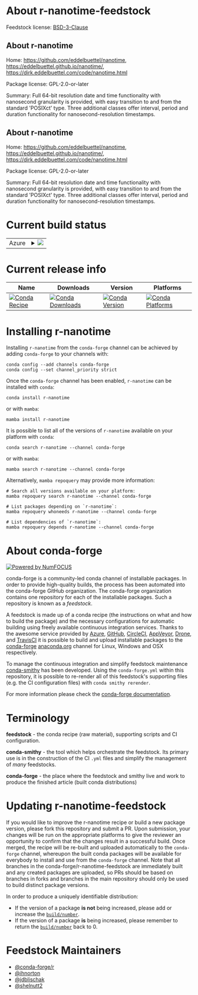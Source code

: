 About r-nanotime-feedstock
==========================

Feedstock license: [BSD-3-Clause](https://github.com/conda-forge/r-nanotime-feedstock/blob/main/LICENSE.txt)


About r-nanotime
----------------

Home: https://github.com/eddelbuettel/nanotime, https://eddelbuettel.github.io/nanotime/, https://dirk.eddelbuettel.com/code/nanotime.html

Package license: GPL-2.0-or-later

Summary: Full 64-bit resolution date and time functionality with nanosecond granularity is provided, with easy transition to and from the standard 'POSIXct' type. Three additional classes offer interval, period and duration functionality for nanosecond-resolution timestamps.

About r-nanotime
----------------

Home: https://github.com/eddelbuettel/nanotime, https://eddelbuettel.github.io/nanotime/, https://dirk.eddelbuettel.com/code/nanotime.html

Package license: GPL-2.0-or-later

Summary: Full 64-bit resolution date and time functionality with nanosecond granularity is provided, with easy transition to and from the standard 'POSIXct' type. Three additional classes offer interval, period and duration functionality for nanosecond-resolution timestamps.

Current build status
====================


<table>
    
  <tr>
    <td>Azure</td>
    <td>
      <details>
        <summary>
          <a href="https://dev.azure.com/conda-forge/feedstock-builds/_build/latest?definitionId=9766&branchName=main">
            <img src="https://dev.azure.com/conda-forge/feedstock-builds/_apis/build/status/r-nanotime-feedstock?branchName=main">
          </a>
        </summary>
        <table>
          <thead><tr><th>Variant</th><th>Status</th></tr></thead>
          <tbody><tr>
              <td>linux_64_r_base4.4</td>
              <td>
                <a href="https://dev.azure.com/conda-forge/feedstock-builds/_build/latest?definitionId=9766&branchName=main">
                  <img src="https://dev.azure.com/conda-forge/feedstock-builds/_apis/build/status/r-nanotime-feedstock?branchName=main&jobName=linux&configuration=linux%20linux_64_r_base4.4" alt="variant">
                </a>
              </td>
            </tr><tr>
              <td>linux_64_r_base4.5</td>
              <td>
                <a href="https://dev.azure.com/conda-forge/feedstock-builds/_build/latest?definitionId=9766&branchName=main">
                  <img src="https://dev.azure.com/conda-forge/feedstock-builds/_apis/build/status/r-nanotime-feedstock?branchName=main&jobName=linux&configuration=linux%20linux_64_r_base4.5" alt="variant">
                </a>
              </td>
            </tr><tr>
              <td>linux_aarch64_r_base4.4</td>
              <td>
                <a href="https://dev.azure.com/conda-forge/feedstock-builds/_build/latest?definitionId=9766&branchName=main">
                  <img src="https://dev.azure.com/conda-forge/feedstock-builds/_apis/build/status/r-nanotime-feedstock?branchName=main&jobName=linux&configuration=linux%20linux_aarch64_r_base4.4" alt="variant">
                </a>
              </td>
            </tr><tr>
              <td>linux_aarch64_r_base4.5</td>
              <td>
                <a href="https://dev.azure.com/conda-forge/feedstock-builds/_build/latest?definitionId=9766&branchName=main">
                  <img src="https://dev.azure.com/conda-forge/feedstock-builds/_apis/build/status/r-nanotime-feedstock?branchName=main&jobName=linux&configuration=linux%20linux_aarch64_r_base4.5" alt="variant">
                </a>
              </td>
            </tr><tr>
              <td>linux_ppc64le_r_base4.4</td>
              <td>
                <a href="https://dev.azure.com/conda-forge/feedstock-builds/_build/latest?definitionId=9766&branchName=main">
                  <img src="https://dev.azure.com/conda-forge/feedstock-builds/_apis/build/status/r-nanotime-feedstock?branchName=main&jobName=linux&configuration=linux%20linux_ppc64le_r_base4.4" alt="variant">
                </a>
              </td>
            </tr><tr>
              <td>linux_ppc64le_r_base4.5</td>
              <td>
                <a href="https://dev.azure.com/conda-forge/feedstock-builds/_build/latest?definitionId=9766&branchName=main">
                  <img src="https://dev.azure.com/conda-forge/feedstock-builds/_apis/build/status/r-nanotime-feedstock?branchName=main&jobName=linux&configuration=linux%20linux_ppc64le_r_base4.5" alt="variant">
                </a>
              </td>
            </tr><tr>
              <td>osx_64_r_base4.4</td>
              <td>
                <a href="https://dev.azure.com/conda-forge/feedstock-builds/_build/latest?definitionId=9766&branchName=main">
                  <img src="https://dev.azure.com/conda-forge/feedstock-builds/_apis/build/status/r-nanotime-feedstock?branchName=main&jobName=osx&configuration=osx%20osx_64_r_base4.4" alt="variant">
                </a>
              </td>
            </tr><tr>
              <td>osx_64_r_base4.5</td>
              <td>
                <a href="https://dev.azure.com/conda-forge/feedstock-builds/_build/latest?definitionId=9766&branchName=main">
                  <img src="https://dev.azure.com/conda-forge/feedstock-builds/_apis/build/status/r-nanotime-feedstock?branchName=main&jobName=osx&configuration=osx%20osx_64_r_base4.5" alt="variant">
                </a>
              </td>
            </tr><tr>
              <td>osx_arm64_r_base4.4</td>
              <td>
                <a href="https://dev.azure.com/conda-forge/feedstock-builds/_build/latest?definitionId=9766&branchName=main">
                  <img src="https://dev.azure.com/conda-forge/feedstock-builds/_apis/build/status/r-nanotime-feedstock?branchName=main&jobName=osx&configuration=osx%20osx_arm64_r_base4.4" alt="variant">
                </a>
              </td>
            </tr><tr>
              <td>osx_arm64_r_base4.5</td>
              <td>
                <a href="https://dev.azure.com/conda-forge/feedstock-builds/_build/latest?definitionId=9766&branchName=main">
                  <img src="https://dev.azure.com/conda-forge/feedstock-builds/_apis/build/status/r-nanotime-feedstock?branchName=main&jobName=osx&configuration=osx%20osx_arm64_r_base4.5" alt="variant">
                </a>
              </td>
            </tr><tr>
              <td>win_64_r_base4.4</td>
              <td>
                <a href="https://dev.azure.com/conda-forge/feedstock-builds/_build/latest?definitionId=9766&branchName=main">
                  <img src="https://dev.azure.com/conda-forge/feedstock-builds/_apis/build/status/r-nanotime-feedstock?branchName=main&jobName=win&configuration=win%20win_64_r_base4.4" alt="variant">
                </a>
              </td>
            </tr><tr>
              <td>win_64_r_base4.5</td>
              <td>
                <a href="https://dev.azure.com/conda-forge/feedstock-builds/_build/latest?definitionId=9766&branchName=main">
                  <img src="https://dev.azure.com/conda-forge/feedstock-builds/_apis/build/status/r-nanotime-feedstock?branchName=main&jobName=win&configuration=win%20win_64_r_base4.5" alt="variant">
                </a>
              </td>
            </tr>
          </tbody>
        </table>
      </details>
    </td>
  </tr>
</table>

Current release info
====================

| Name | Downloads | Version | Platforms |
| --- | --- | --- | --- |
| [![Conda Recipe](https://img.shields.io/badge/recipe-r--nanotime-green.svg)](https://anaconda.org/conda-forge/r-nanotime) | [![Conda Downloads](https://img.shields.io/conda/dn/conda-forge/r-nanotime.svg)](https://anaconda.org/conda-forge/r-nanotime) | [![Conda Version](https://img.shields.io/conda/vn/conda-forge/r-nanotime.svg)](https://anaconda.org/conda-forge/r-nanotime) | [![Conda Platforms](https://img.shields.io/conda/pn/conda-forge/r-nanotime.svg)](https://anaconda.org/conda-forge/r-nanotime) |

Installing r-nanotime
=====================

Installing `r-nanotime` from the `conda-forge` channel can be achieved by adding `conda-forge` to your channels with:

```
conda config --add channels conda-forge
conda config --set channel_priority strict
```

Once the `conda-forge` channel has been enabled, `r-nanotime` can be installed with `conda`:

```
conda install r-nanotime
```

or with `mamba`:

```
mamba install r-nanotime
```

It is possible to list all of the versions of `r-nanotime` available on your platform with `conda`:

```
conda search r-nanotime --channel conda-forge
```

or with `mamba`:

```
mamba search r-nanotime --channel conda-forge
```

Alternatively, `mamba repoquery` may provide more information:

```
# Search all versions available on your platform:
mamba repoquery search r-nanotime --channel conda-forge

# List packages depending on `r-nanotime`:
mamba repoquery whoneeds r-nanotime --channel conda-forge

# List dependencies of `r-nanotime`:
mamba repoquery depends r-nanotime --channel conda-forge
```


About conda-forge
=================

[![Powered by
NumFOCUS](https://img.shields.io/badge/powered%20by-NumFOCUS-orange.svg?style=flat&colorA=E1523D&colorB=007D8A)](https://numfocus.org)

conda-forge is a community-led conda channel of installable packages.
In order to provide high-quality builds, the process has been automated into the
conda-forge GitHub organization. The conda-forge organization contains one repository
for each of the installable packages. Such a repository is known as a *feedstock*.

A feedstock is made up of a conda recipe (the instructions on what and how to build
the package) and the necessary configurations for automatic building using freely
available continuous integration services. Thanks to the awesome service provided by
[Azure](https://azure.microsoft.com/en-us/services/devops/), [GitHub](https://github.com/),
[CircleCI](https://circleci.com/), [AppVeyor](https://www.appveyor.com/),
[Drone](https://cloud.drone.io/welcome), and [TravisCI](https://travis-ci.com/)
it is possible to build and upload installable packages to the
[conda-forge](https://anaconda.org/conda-forge) [anaconda.org](https://anaconda.org/)
channel for Linux, Windows and OSX respectively.

To manage the continuous integration and simplify feedstock maintenance
[conda-smithy](https://github.com/conda-forge/conda-smithy) has been developed.
Using the ``conda-forge.yml`` within this repository, it is possible to re-render all of
this feedstock's supporting files (e.g. the CI configuration files) with ``conda smithy rerender``.

For more information please check the [conda-forge documentation](https://conda-forge.org/docs/).

Terminology
===========

**feedstock** - the conda recipe (raw material), supporting scripts and CI configuration.

**conda-smithy** - the tool which helps orchestrate the feedstock.
                   Its primary use is in the construction of the CI ``.yml`` files
                   and simplify the management of *many* feedstocks.

**conda-forge** - the place where the feedstock and smithy live and work to
                  produce the finished article (built conda distributions)


Updating r-nanotime-feedstock
=============================

If you would like to improve the r-nanotime recipe or build a new
package version, please fork this repository and submit a PR. Upon submission,
your changes will be run on the appropriate platforms to give the reviewer an
opportunity to confirm that the changes result in a successful build. Once
merged, the recipe will be re-built and uploaded automatically to the
`conda-forge` channel, whereupon the built conda packages will be available for
everybody to install and use from the `conda-forge` channel.
Note that all branches in the conda-forge/r-nanotime-feedstock are
immediately built and any created packages are uploaded, so PRs should be based
on branches in forks and branches in the main repository should only be used to
build distinct package versions.

In order to produce a uniquely identifiable distribution:
 * If the version of a package **is not** being increased, please add or increase
   the [``build/number``](https://docs.conda.io/projects/conda-build/en/latest/resources/define-metadata.html#build-number-and-string).
 * If the version of a package **is** being increased, please remember to return
   the [``build/number``](https://docs.conda.io/projects/conda-build/en/latest/resources/define-metadata.html#build-number-and-string)
   back to 0.

Feedstock Maintainers
=====================

* [@conda-forge/r](https://github.com/orgs/conda-forge/teams/r/)
* [@ihnorton](https://github.com/ihnorton/)
* [@jdblischak](https://github.com/jdblischak/)
* [@shelnutt2](https://github.com/shelnutt2/)

